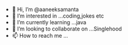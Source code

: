 - 👋 Hi, I’m @aaneeksamanta
- 👀 I’m interested in ...coding,jokes etc
- 🌱 I’m currently learning ...java
- 💞️ I’m looking to collaborate on ...Singlehood
- 📫 How to reach me ...

<!---
aaneeksamanta/aaneeksamanta is a ✨ special ✨ repository because its `README.md` (this file) appears on your GitHub profile.
You can click the Preview link to take a look at your changes.
--->
